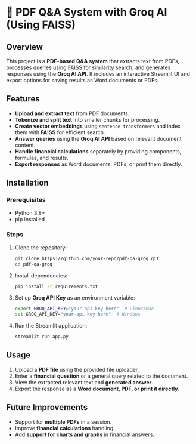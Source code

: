 # 📄 PDF Q&A System with Groq AI (Using FAISS)

## Overview

This project is a **PDF-based Q&A system** that extracts text from PDFs, processes queries using FAISS for similarity search, and generates responses using the **Groq AI API**. It includes an interactive Streamlit UI and export options for saving results as Word documents or PDFs.

## Features

- **Upload and extract text** from PDF documents.
- **Tokenize and split text** into smaller chunks for processing.
- **Create vector embeddings** using `sentence-transformers` and index them with **FAISS** for efficient search.
- **Answer queries** using the **Groq AI API** based on relevant document content.
- **Handle financial calculations** separately by providing components, formulas, and results.
- **Export responses** as Word documents, PDFs, or print them directly.

## Installation

### Prerequisites

- Python 3.8+
- pip installed

### Steps

1. Clone the repository:
   ```bash
   git clone https://github.com/your-repo/pdf-qa-groq.git
   cd pdf-qa-groq
   ```
2. Install dependencies:
   ```bash
   pip install -r requirements.txt
   ```
3. Set up **Groq API Key** as an environment variable:
   ```bash
   export GROQ_API_KEY="your-api-key-here"  # Linux/Mac
   set GROQ_API_KEY="your-api-key-here"  # Windows
   ```
4. Run the Streamlit application:
   ```bash
   streamlit run app.py
   ```

## Usage

1. Upload a **PDF file** using the provided file uploader.
2. Enter a **financial question** or a general query related to the document.
3. View the extracted relevant text and **generated answer**.
4. Export the response as a **Word document, PDF, or print it directly**.

## Future Improvements

- Support for **multiple PDFs** in a session.
- Improve **financial calculations** handling.
- Add **support for charts and graphs** in financial answers.

